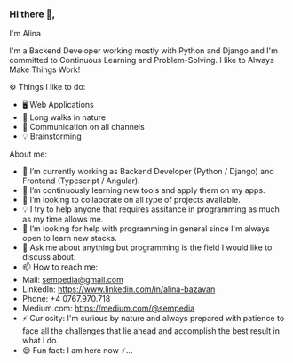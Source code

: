 ### Hi there 👋,
I'm Alina

<!--
**sempedia/sempedia** is a ✨ _special_ ✨ repository because its `README.md` (this file) appears on your GitHub profile. -->

I'm a Backend Developer working mostly with Python and Django and I'm committed to Continuous Learning and Problem-Solving. I like to Always Make Things Work!

⚙️ Things I like to do: 
- 🖥 Web Applications
- 🌱 Long walks in nature
- 👯 Communication on all channels
- 💡 Brainstorming



About me:

- 🔭 I’m currently working as Backend Developer (Python / Django) and Frontend (Typescript / Angular).
- 🌱 I’m continuously learning new tools and apply them on my apps.
- 👯 I’m looking to collaborate on all type of projects available.
- 💡 I try to help anyone that requires assitance in programming as much as my time allows me.
- 🤔 I’m looking for help with programming in general since I'm always open to learn new stacks. 
- 💬 Ask me about anything but programming is the field I would like to discuss about.
- 📫 How to reach me: 
- Mail: sempedia@gmail.com
- LinkedIn: https://www.linkedin.com/in/alina-bazavan
- Phone: +4 0767.970.718
- Medium.com: https://medium.com/@sempedia
- ⚡ Curiosity: I'm curious by nature and always prepared with patience to face all the challenges that lie ahead and accomplish the best result in what I do.
- 😄 Fun fact: I am here now ⚡...


